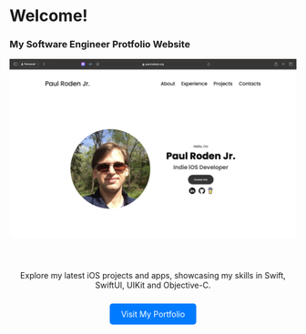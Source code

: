# Welcome!
### My Software Engineer Protfolio Website

<div style="display: flex; flex-direction: column; align-items: center; text-align: center;">
    <a href="https://paulrodenjr.org" target="_blank" rel="noopener noreferrer">
        <img src="assets/Website Screenshot.png" alt="Website Preview" width="600" />
    </a>
    <h3></h3>
    <p>Explore my latest iOS projects and apps, showcasing my skills in Swift, SwiftUI, UIKit and Objective-C.</p>
    <a href="https://paulrodenjr.org" target="_blank" rel="noopener noreferrer" style="display: inline-block; padding: 10px 20px; margin-top: 10px; background-color: #007bff; color: #fff; text-decoration: none; border-radius: 5px;">Visit My Portfolio</a>
</div>

